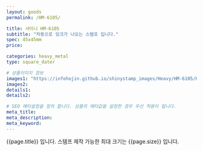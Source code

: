 ```yaml
---
layout: goods
permalink: /HM-6105/

title: 샤이니 HM-6105
subtitle: "자동으로 잉크가 나오는 스템프 입니다."
spec: 45x45mm
price: 

categories: heavy_metal
type: square_dater

# 상품이미지 정보
images1: "https://infohojin.github.io/shinystamp_images/Heavy/HM-6105/HM-6105_1.jpg"
images2:
details1:
details2:    

# SEO 메타설정을 정의 합니다. 상품의 메타값을 설정한 경우 우선 적용이 됩니다.
meta_title: 
meta_description:
meta_keyword:
---
```


{{page.title}} 입니다. 스템프 제작 가능한 최대 크기는 {{page.size}} 입니다.